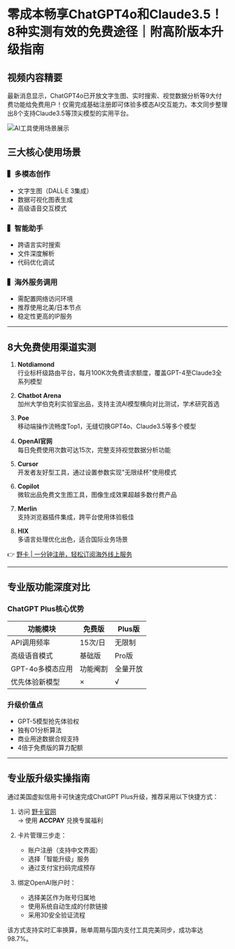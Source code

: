 # 零成本畅享ChatGPT4o和Claude3.5！8种实测有效的免费途径｜附高阶版本升级指南

## 视频内容精要
最新消息显示，ChatGPT4o已开放文字生图、实时搜索、视觉数据分析等9大付费功能给免费用户！仅需完成基础注册即可体验多模态AI交互能力。本文同步整理出8个支持Claude3.5等顶尖模型的实用平台。

![AI工具使用场景展示](https://lh7-rt.googleusercontent.com/docsz/AD_4nXdB9cLgPEB61K1p1svYO69INAKVgEklypta4-_X-vfSRuHnYAV2uNRqTlND9gJLwZRH-c3bJiE0Qxpx5Oitih6vEHTDHKbDofRSIxawu_FC--s0PPUJsxA3wbGssJDrT6aFaDUr?key=dkUCf868D3gymsRjHUEDEj33)

## 三大核心使用场景
### ▍多模态创作
- 文字生图（DALL·E 3集成）
- 数据可视化图表生成
- 高级语音交互模式

### ▍智能助手
- 跨语言实时搜索
- 文件深度解析
- 代码优化调试

### ▍海外服务调用
- 需配置网络访问环境
- 推荐使用北美/日本节点
- 稳定性更高的IP服务

---

## 8大免费使用渠道实测

1. **Notdiamond**  
行业标杆级路由平台，每月100K次免费请求额度，覆盖GPT-4至Claude3全系列模型

2. **Chatbot Arena**  
加州大学伯克利实验室出品，支持主流AI模型横向对比测试，学术研究首选

3. **Poe**  
移动端操作流畅度Top1，无缝切换GPT4o、Claude3.5等多个模型

4. **OpenAI官网**  
每日免费使用次数可达15次，完整支持视觉数据分析功能

5. **Cursor**  
开发者友好型工具，通过设置参数实现"无限续杯"使用模式

6. **Copilot**  
微软出品免费文生图工具，图像生成效果超越多数付费产品

7. **Merlin**  
支持浏览器插件集成，跨平台使用体验极佳

8. **HIX**  
多语言处理优化出色，适合国际业务场景

👉 [野卡 | 一分钟注册，轻松订阅海外线上服务](https://bbtdd.com/yeka)

---

## 专业版功能深度对比
### ChatGPT Plus核心优势
| 功能模块         | 免费版 | Plus版 |
|------------------|--------|--------|
| API调用频率      | 15次/日 | 无限制 |
| 高级语音模式     | 基础版 | Pro版  |
| GPT-4o多模态应用 | 功能阉割 | 全量开放 |
| 优先体验新模型   | ×       | √       |

### 升级价值点
- GPT-5模型抢先体验权
- 独有O1分析算法
- 商业用途数据合规支持
- 4倍于免费版的算力配额

---

## 专业版升级实操指南
通过美国虚拟信用卡可快速完成ChatGPT Plus升级，推荐采用以下快捷方式：

1. 访问 [野卡官网](https://bbtdd.com/yeka)  
   → 使用 **ACCPAY** 兑换专属福利

2. 卡片管理三步走：
   - 账户注册（支持中文界面）
   - 选择「智能升级」服务
   - 通过支付宝扫码完成预存

3. 绑定OpenAI账户时：
   - 选择美区作为账号归属地
   - 使用系统自动生成的付款链接
   - 采用3D安全验证流程

该方式支持实时汇率换算，账单周期与国内支付工具完美同步，成功率达98.7%。